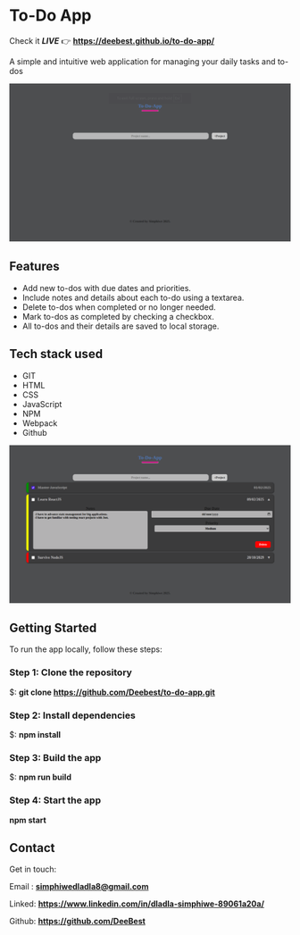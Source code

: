 # **To-Do App**

Check it _**LIVE**_ 👉
**<https://deebest.github.io/to-do-app/>**

A simple and intuitive web application for managing your daily tasks and to-dos

![Screenshot of the app](./src/images/Screenshot1.png)

## Features

- Add new to-dos with due dates and priorities.
- Include notes and details about each to-do using a textarea.
- Delete to-dos when completed or no longer needed.
- Mark to-dos as completed by checking a checkbox.
- All to-dos and their details are saved to local storage.

## Tech stack used

- GIT
- HTML
- CSS
- JavaScript
- NPM
- Webpack
- Github

![Screenshot of the app](./src/images/Screenshot2.png)

## Getting Started

To run the app locally, follow these steps:

### Step 1: Clone the repository

$: **git clone https://github.com/Deebest/to-do-app.git**

### Step 2: Install dependencies

$: **npm install**

### Step 3: Build the app

$: **npm run build**

### Step 4: Start the app

**npm start**

## Contact

Get in touch:

Email : **<simphiwedladla8@gmail.com>**

Linked: **<https://www.linkedin.com/in/dladla-simphiwe-89061a20a/>**

Github: **<https://github.com/DeeBest>**
